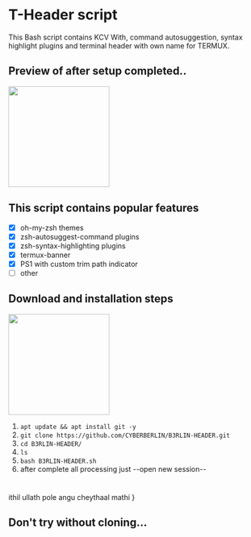 # T-Header script
This Bash script contains KCV With, command autosuggestion, syntax highlight plugins and terminal header with own name for TERMUX. 
## Preview of after setup completed..
<img src="https://user-images.githubusercontent.com/28594846/42722171-e92e650c-8764-11e8-8f65-76a318c1de27.jpeg" width="200" hight="220">

## This script contains popular features

- [x] oh-my-zsh themes
- [x] zsh-autosuggest-command plugins
- [x] zsh-syntax-highlighting plugins
- [x] termux-banner
- [x] PS1 with custom trim path indicator
- [ ] other 

## Download and installation steps
<img src="https://user-images.githubusercontent.com/28594846/42721978-6b90278c-8761-11e8-97f2-eca4f86e837f.jpeg" width="200" hight="220">


1. `apt update && apt install git -y`
2. `git clone https://github.com/CYBERBERLIN/B3RLIN-HEADER.git`
3. `cd B3RLIN-HEADER/`
4. `ls`
5. `bash B3RLIN-HEADER.sh`
6. after complete all processing just --open new session--
#
ithil ullath pole angu cheythaal mathi }


## Don't try without cloning...

